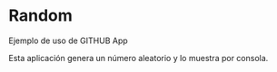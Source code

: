# Random
Ejemplo de uso de GITHUB App

Esta aplicación genera un número aleatorio y lo muestra por consola.
